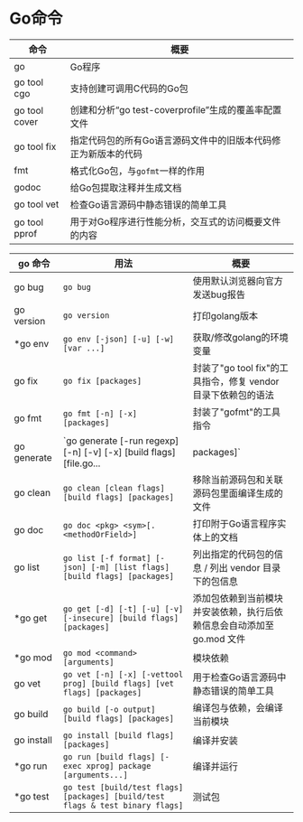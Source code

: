 # Go命令

| 命令 | 概要 |
| --- | --- |
| go | Go程序 |
| go tool cgo | 支持创建可调用C代码的Go包 |
| go tool cover | 创建和分析“go test-coverprofile”生成的覆盖率配置文件 |
| go tool fix | 指定代码包的所有Go语言源码文件中的旧版本代码修正为新版本的代码 |
| fmt | 格式化Go包，与`gofmt`一样的作用 |
| godoc | 给Go包提取注释并生成文档 |
| go tool vet | 检查Go语言源码中静态错误的简单工具 |
| go tool pprof | 用于对Go程序进行性能分析，交互式的访问概要文件的内容 |


| go 命令 | 用法 |概要 |
| --- | --- | --- |
| go bug | `go bug` | 使用默认浏览器向官方发送bug报告 |
| go version | `go version` | 打印golang版本 |
| *go env | `go env [-json] [-u] [-w] [var ...]` | 获取/修改golang的环境变量 |
| go fix | `go fix [packages]` | 封装了"go tool fix"的工具指令，修复 vendor 目录下依赖包的语法 |
| go fmt | `go fmt [-n] [-x] [packages]` | 封装了"gofmt"的工具指令 |
| go generate | `go generate [-run regexp] [-n] [-v] [-x] [build flags] [file.go... | packages]` | 扫描与当前包相关的源代码文件，找出所有包含"//go:generate"的特殊注释，提取并执行该特殊注释后面的命令，命令为可执行程序，形同shell下面执行 |
| go clean | `go clean [clean flags] [build flags] [packages]` | 移除当前源码包和关联源码包里面编译生成的文件 |
| go doc | `go doc <pkg> <sym>[.<methodOrField>]` | 打印附于Go语言程序实体上的文档 |
| go list | `go list [-f format] [-json] [-m] [list flags] [build flags] [packages]` | 列出指定的代码包的信息 / 列出 vendor 目录下的包信息 |
| *go get | `go get [-d] [-t] [-u] [-v] [-insecure] [build flags] [packages]` | 添加包依赖到当前模块并安装依赖，执行后依赖信息会自动添加至 go.mod 文件|
| *go mod | `go mod <command> [arguments]` | 模块依赖 |
| go vet | `go vet [-n] [-x] [-vettool prog] [build flags] [vet flags] [packages]` | 用于检查Go语言源码中静态错误的简单工具 |
| go build | `go build [-o output] [build flags] [packages]` | 编译包与依赖，会编译当前模块 |
| go install | `go install [build flags] [packages]` | 编译并安装 |
| *go run | `go run [build flags] [-exec xprog] package [arguments...]` | 编译并运行 |
| *go test | `go test [build/test flags] [packages] [build/test flags & test binary flags]` | 测试包 |

